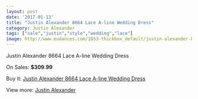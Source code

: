 ```yaml
---
layout: post
date: '2017-01-13'
title: "Justin Alexander 8664 Lace A-line Wedding Dress"
category: Justin Alexander
tags: ["sale","justin","style","wedding","lace"]
image: http://www.eudances.com/1853-thickbox_default/justin-alexander-8664-lace-a-line-wedding-dress.jpg
---
```

Justin Alexander 8664 Lace A-line Wedding Dress

On Sales: **$309.99**
<a href="https://www.eudances.com/en/justin-alexander/638-justin-alexander-8664-lace-a-line-wedding-dress.html"><amp-img layout="responsive" width="600" height="600" src="//www.eudances.com/1853-thickbox_default/justin-alexander-8664-lace-a-line-wedding-dress.jpg" alt="Justin Alexander 8664 Lace A-line Wedding Dress 0" /></a>
<a href="https://www.eudances.com/en/justin-alexander/638-justin-alexander-8664-lace-a-line-wedding-dress.html"><amp-img layout="responsive" width="600" height="600" src="//www.eudances.com/1854-thickbox_default/justin-alexander-8664-lace-a-line-wedding-dress.jpg" alt="Justin Alexander 8664 Lace A-line Wedding Dress 1" /></a>
<a href="https://www.eudances.com/en/justin-alexander/638-justin-alexander-8664-lace-a-line-wedding-dress.html"><amp-img layout="responsive" width="600" height="600" src="//www.eudances.com/1855-thickbox_default/justin-alexander-8664-lace-a-line-wedding-dress.jpg" alt="Justin Alexander 8664 Lace A-line Wedding Dress 2" /></a>
<a href="https://www.eudances.com/en/justin-alexander/638-justin-alexander-8664-lace-a-line-wedding-dress.html"><amp-img layout="responsive" width="600" height="600" src="//www.eudances.com/1856-thickbox_default/justin-alexander-8664-lace-a-line-wedding-dress.jpg" alt="Justin Alexander 8664 Lace A-line Wedding Dress 3" /></a>

Buy it: [Justin Alexander 8664 Lace A-line Wedding Dress](https://www.eudances.com/en/justin-alexander/638-justin-alexander-8664-lace-a-line-wedding-dress.html "Justin Alexander 8664 Lace A-line Wedding Dress")

View more: [Justin Alexander](https://www.eudances.com/en/7-justin-alexander "Justin Alexander")